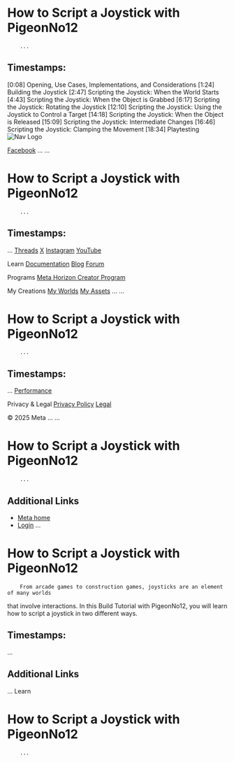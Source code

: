 # How to Script a Joystick with PigeonNo12
        ...
## Timestamps:

 [0:08] Opening, Use Cases, Implementations, and Considerations [1:24] Building the Joystick [2:47] Scripting the Joystick: When the World Starts [4:43] Scripting the Joystick: When the Object is Grabbed [6:17] Scripting the Joystick: Rotating the Joystick [12:10] Scripting the Joystick: Using the Joystick to Control a Target [14:18] Scripting the Joystick: When the Object is Released [15:09] Scripting the Joystick: Intermediate Changes [16:46] Scripting the Joystick: Clamping the Movement [18:34] Playtesting    ![Nav Logo](https://static.xx.fbcdn.net/rsrc.php/yE/r/3SoBlk8EqOQ.svg)


[Facebook](https://www.facebook.com/MetaHorizon/)
...
...
# How to Script a Joystick with PigeonNo12
        ...
## Timestamps:
...
[Threads](https://www.threads.com/@metahorizon)
[X](https://x.com/MetaHorizon)
[Instagram](https://www.instagram.com/metahorizon/)
[YouTube](https://www.youtube.com/@MetaQuestVR)

 Learn
[Documentation](https://developers.meta.com/horizon-worlds/learn/documentation/)
[Blog](https://developers.meta.com/horizon/blog/)
[Forum](https://communityforums.atmeta.com/t5/Creator-Forum/ct-p/Meta_Horizon_Creator_Forums)

 Programs
[Meta Horizon Creator Program](https://developers.meta.com/horizon-worlds/programs/)

 My Creations
[My Worlds](https://horizon.meta.com/creator/worlds_all/?utm_source=horizon_worlds_creator)
[My Assets](https://horizon.meta.com/creator/assets/?utm_source=horizon_worlds_creator)
...
...
# How to Script a Joystick with PigeonNo12
        ...
## Timestamps:
...
[Performance](https://horizon.meta.com/creator/performance/traces/?utm_source=horizon_worlds_creator)

 Privacy & Legal
[Privacy Policy](https://www.meta.com/legal/privacy-policy/)
[Legal](https://www.meta.com/legal/supplemental-terms-of-service/)

 © 2025 Meta
...
...
# How to Script a Joystick with PigeonNo12
        ...
## Additional Links
- [Meta home](https://developers.meta.com/horizon-worlds/)
- [Login](https://developers.meta.com/login/?redirect_uri=https%3A%2F%2Fdevelopers.meta.com%2Fhorizon-worlds%2Flearn%2Fdocumentation%2Fmhcp-program%2Fcommunity-tutorials%2Fhow-to-script-a-joystick-with-pigeonno12%2F)
...
# How to Script a Joystick with PigeonNo12

        From arcade games to construction games, joysticks are an element of many worlds
that involve interactions. In this Build Tutorial with PigeonNo12, you will
learn how to script a joystick in two different ways.  
## Timestamps:
...
## Additional Links
...
      Learn
# How to Script a Joystick with PigeonNo12
        ...

